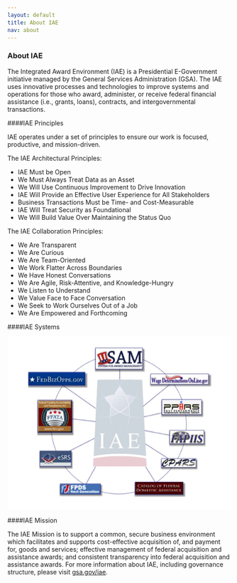 ```yaml
---
layout: default
title: About IAE
nav: about
---
```


### About IAE

The Integrated Award Environment (IAE) is a Presidential E-Government initiative managed by the General Services Administration (GSA). The IAE uses innovative processes and technologies to improve systems and operations for those who award, administer, or receive federal financial assistance (i.e., grants, loans), contracts, and intergovernmental transactions.

####IAE Principles

IAE operates under a set of principles to ensure our work is focused, productive, and mission-driven.

The IAE Architectural Principles:


+ IAE Must be Open
+ We Must Always Treat Data as an Asset
+ We Will Use Continuous Improvement to Drive Innovation
+ IAE Will Provide an Effective User Experience for All Stakeholders
+ Business Transactions Must be Time- and Cost-Measurable
+ IAE Will Treat Security as Foundational
+ We Will Build Value Over Maintaining the Status Quo


The IAE Collaboration Principles:

+ We Are Transparent
+ We Are Curious
+ We Are Team-Oriented
+ We Work Flatter Across Boundaries
+ We Have Honest Conversations
+ We Are Agile, Risk-Attentive, and Knowledge-Hungry
+ We Listen to Understand
+ We Value Face to Face Conversation
+ We Seek to Work Ourselves Out of a Job
+ We Are Empowered and Forthcoming

####IAE Systems
<div class="container">
<img src="../images/IAESystems.png" style="float:center" class="markdown-imagecenter" alt="" />
</div>

####IAE Mission

The IAE Mission is to support a common, secure business environment which facilitates and supports cost-effective acquisition of, and payment for, goods and services; effective management of federal acquisition and assistance awards; and consistent transparency into federal acquisition and assistance awards.
For more information about IAE, including governance structure, please visit [gsa.gov/iae](http://www.gsa.gov/iae).

